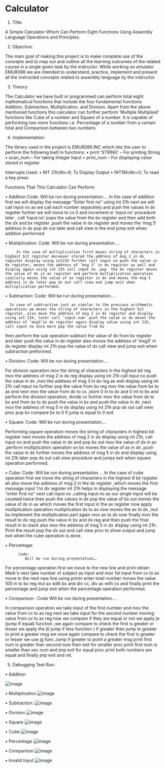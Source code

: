 # Calculator



1.	Title:

A Simple Calculator Which Can Perform Eight Functions Using Assembly Language Operations and Principles.




2.	Objective:
   
The main goal of making this project is to make complete use of the concepts and to map out and outline all the learning outcomes of the related course in a single given task by the instructor. While working on emulator EMU8086 we are intended to understand, practice, implement and present all the instructed concepts related to assembly language by the instructor. 




3.	Theory:


The Calculator we have built or programmed can perform total eight mathematical functions that include the four fundamental functions Addition, Subtraction, Multiplication, and Division.
Apart from the above mentioned functions this calculator can further perform ‘Multiple Multiplied’ functions like Cube of a number and Square of a number. 
It is capable of performing two more functions i.e. Percentage of a number from a certain total and Comparison between two numbers.



4.	Implementation:
 
The library used in the project is EMU8086.INC which lets the user to perform the following built in functions:
•	print ‘STRING’ – For printing String
•	scan_num – For taking Integer Input
•	print_num – For displaying value stored in register



Interrupts Used:
•	INT 21h/Ah=9; To Display Output
•	INT16h/Ah=0; To read a key press

Functions That This Calculator Can Perform:

•	Addition
     Code:
       Will be run during presentation….
 In the case of addition first  we will display the message "Enter first no" using Int 21h next we will call input no as we  call each number separately and push the values in dx register further we will move to cx 0  and increment in ‘input.no’ procedure later , call ‘input.no’ pops the value from the bx register and then add both the dx and bx register ,push the value in dx register and moves the ‘msg 5’  address  in dx pop dx out later and call view in the end jump exit when addition performed

•	Multiplication:
Code:
             Will be run during presentation….

         In the case of multiplication first moves string of characters in highest bit register moreover stored the address of msg 2 in dx register display using int21h further call input no push the value in dx register, moves the address of ‘msg 3’ in dx register as well and display again using int 21h call input no .pop  the bx register moves the value of dx in ax register and perform multiplication operation similarly moves the value of ax register in dx and moves the msg 5 address in dx later pop dx out call view and jump exit when multiplication performed.

•	Subtraction:
 Code:
             Will be run during presentation….

      In case of subtraction just as similar to the previous arithmetic operations we moves the string of characters in the highest bit register, also move the address of msg 2 in dx register and display using int 21h, later call ‘input.num’ push the value in dx moves the address of ‘msg3’in dx register again display value using int 21h, call input no once more pop the value from bx
then perform the sub operation subtract the value of dx from bx register and later push the value in dx register also moves the address of ‘msg5’ in dx register display int 21h pop the value of dx call view and jump exit when subtraction preformed.




•	Division:
Code:
              Will be run during presentation….  

   For division operation mov the string of characters in the highest bit reg mov the address of msg 2 in dx reg display using int 21h call input no push the value in  dx ,mov the address of msg 3 in dx reg as well display using int 21h call input no  further pop the value from bx reg mov the value from bx to ax and next mov the value from dx to cx ,store 0 in to dx and 0 int to bx and perform the division operation, divide cx further mov the  value from  dx to bx and from ax to dx push the value  in bx and push the value in dx ,next mov the address of msg 5 in dx display using int 21h pop dx out call view proc pop bx compare bx to 0 if jump is equal to 0 exit

•	Square:
      Code:
             Will be run during presentation….

Performing square operation moves the string of characters in highest bit register next moves the address of msg 2 in dx display using int 21h, call input no and push the value in dx and pop bx out mov the value of dx in ax ,perform multiplication operation on bx moves the value of ax in dx ,push the value in dx further moves the address of msg 5 in dx and display using int 21h later pop dx out call view procedure and jumps exit  when square operation performed.


•	Cube:
       Code:
             Will be run during presentation….
In the case of cube operation first we move the string of characters in the highest 8 bit register ah also move the address of msg 2 in the dx register ,which moves the first message input 1 to dx register  int 21h helps in displaying the message "enter first no"  next call input no ,calling input no as our single input will be counted twice then push the values in dx pop the value of bx out moves the value of dx in ax which moves the first input in the ax register now apply multiplication operation multiplication dx to ax now moves the ax to dx ,mul bx implement the multiplication part again mov ax to dx now finally mov the result to dx reg push the value in bx and dx reg and then push the final result in to stack also mov the address of  msg 5 in dx display using int 21h . Print the result pop the dx out and call view proc to show output and jump exit when the cube operation is done.



•	Percentage:

          Code:
             Will be run during presentation….

For percentage operation first we move to the new line   and print obtain Mark's next take number of subject as input and mov 1st input from cx to ax move to the next new line using printn enter total number moves the value 100 in to bx reg mul ax with bx and div cx, div ax with cx and finally print the percentage and jump exit when the percentage operation performed.

•	Comparison :
Code
             Will be run during presentation….

In comparison operation  we take input of the first number and mov the value from cx to ax reg next we take input for the second number moving value from cx to ax reg now we compare if they are equal or not we apply je (jump if equal) function ,we again compare to check the first is greater or lesser we apply the jl( jump if less function ) if greater then jump to greater to print a greater msg we once again compare to check the first is greater or lesser we use jg func Jump if greater to point a greater msg print first num is greater than second num then exit for smaller proc print first num is smaller than sec num and jmp exit  for equal proc print both numbers are equal and finally jmp exit and ret.

5.	Debugging Test Run:

•	Addition

 ![image](https://user-images.githubusercontent.com/71806699/193582826-2d3f1901-cadb-4fcd-a022-85c8860d64bf.png)







•	Multiplication
![image](https://user-images.githubusercontent.com/71806699/193582855-fe8581b2-0d69-4f06-a8ef-38454fad3ddb.png)

 

•	Subtraction:
![image](https://user-images.githubusercontent.com/71806699/193582879-616a2476-ddc5-48ae-b24f-d2cae10ddbae.png)

 

•	Division
![image](https://user-images.githubusercontent.com/71806699/193582905-17c5e74c-2aa1-4278-a080-9fa1cf8029ff.png)

 

•	Square
![image](https://user-images.githubusercontent.com/71806699/193582922-a174df7c-0d6e-4779-b741-bdf291c9176c.png)

 

•	Cube
 ![image](https://user-images.githubusercontent.com/71806699/193582947-3aaf44ba-f08b-4848-9309-40ced482f8cd.png)


•	Percentage
 ![image](https://user-images.githubusercontent.com/71806699/193582960-dc5756c1-8df1-44ab-8535-0cc3b736296e.png)

•	Comparison 
 ![image](https://user-images.githubusercontent.com/71806699/193582985-3849aa71-ba1b-4b02-a60f-c1877215b933.png)


•	Invalid Input
 ![image](https://user-images.githubusercontent.com/71806699/193583016-0144e717-26f2-44a5-84b6-527e757fd999.png)

